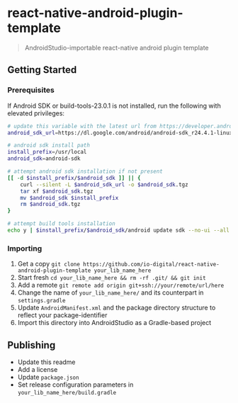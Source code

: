 
# react-native-android-plugin-template

> AndroidStudio-importable react-native android plugin template

## Getting Started

### Prerequisites

If Android SDK or build-tools-23.0.1 is not installed, run the following with elevated privileges:

```bash
# update this variable with the latest url from https://developer.android.com/studio/index.html#downloads
android_sdk_url=https://dl.google.com/android/android-sdk_r24.4.1-linux.tgz

# android sdk install path
install_prefix=/usr/local
android_sdk=android-sdk

# attempt android sdk installation if not present
[[ -d $install_prefix/$android_sdk ]] || {
    curl --silent -L $android_sdk_url -o $android_sdk.tgz
    tar xf $android_sdk.tgz
    mv $android_sdk $install_prefix
    rm $android_sdk.tgz
}

# attempt build tools installation
echo y | $install_prefix/$android_sdk/android update sdk --no-ui --all --filter build-tools-23.0.1
```

### Importing

1. Get a copy `git clone https://github.com/io-digital/react-native-android-plugin-template your_lib_name_here`
2. Start fresh `cd your_lib_name_here && rm -rf .git/ && git init`
3. Add a remote `git remote add origin git+ssh://your/remote/url/here`
4. Change the name of `your_lib_name_here/` and its counterpart in `settings.gradle`
5. Update `AndroidManifest.xml` and the package directory structure to reflect your package-identifier
6. Import this directory into AndroidStudio as a Gradle-based project

## Publishing

* Update this readme
* Add a license
* Update `package.json`
* Set release configuration parameters in `your_lib_name_here/build.gradle`